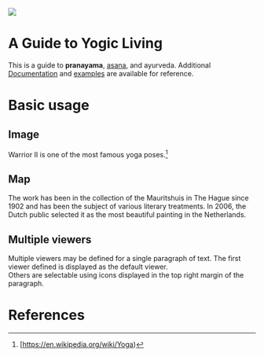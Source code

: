 <a href="https://juncture-digital.org"><img src="https://juncture-digital.org/images/ve-button.png"></a>

<param ve-config 
       title="Yoga"
       author="Ariana Neira"
       banner="https://images.everydayhealth.com/images/healthy-living/fitness/all-about-yoga-mega-722x406.jpg" 
       layout="vertical">

<!-- Entities discussed throughout the essay are typically defined before the essay text and
     are thus available in all text.  Entity identifiers (QIDs) can be found in either
     Wikipedia or Wikidata (https://www.wikidata.org)> -->
<param ve-entity eid="Q185372"> <!-- https://raw.githubusercontent.com/aneira18/juncture-visual-essay/main/9fa6164b2e829363f38bec6f30dbd068.jpeg -->
<param ve-entity eid="Q41264"> <!-- Johannes Vermeer -->
<param ve-entity eid="Q221092"> <!-- Mauritshuis -->
<param ve-entity eid="Q36600"> <!-- The Hague -->

# A Guide to Yogic Living

This is a guide to **pranayama**, [asana](https://oneflowyoga.com/blog/asana-yoga), and ayurveda. Additional [Documentation](https://en.wikipedia.org/wiki/Ayurveda) and [examples](https://en.wikipedia.org/wiki/Pranayama) are available for reference.
<param ve-image 
       manifest="https://raw.githubusercontent.com/aneira18/juncture-visual-essay/main/9fa6164b2e829363f38bec6f30dbd068.jpeg">

# Basic usage

## Image

Warrior II is one of the most famous yoga poses.[^1]
<param ve-image 
       label="Warrior II" 
       description="a yogasana" 
       license="public domain" 
       url="https://www.yogajournal.com/wp-content/uploads/2021/12/Warrior-2-Pose_Andrew-Clark_2400x1350.jpeg?crop=16:9&width=1500">

## Map

The work has been in the collection of the Mauritshuis in The Hague since 1902 and has been the subject of various 
literary treatments. In 2006, the Dutch public selected it as the most beautiful painting in the Netherlands.
<param ve-map center="Q36600" zoom="11" prefer-geojson>

## Multiple viewers

Multiple viewers may be defined for a single paragraph of text.  The first viewer defined is displayed as the default viewer.  
Others are selectable using icons displayed in the top right margin of the paragraph.
<param ve-image 
       manifest="https://www.yogajournal.com/wp-content/uploads/2021/07/Squat-Garland-Pose_Andrew-Clark.jpg?crop=16:9&width=1500">
<param ve-map center="Q36600" zoom="11">

# References

[^1]: [https://en.wikipedia.org/wiki/Yoga)
